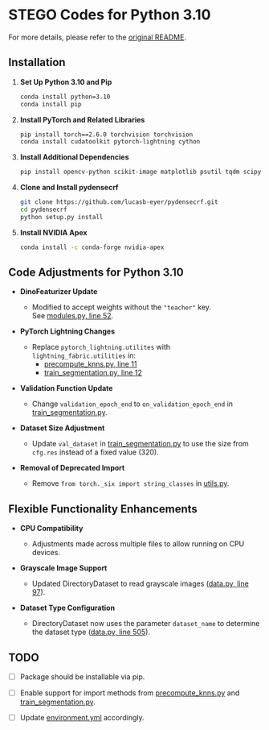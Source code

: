 # STEGO Codes for Python 3.10

For more details, please refer to the [original README](originREADME.md).

## Installation

1. **Set Up Python 3.10 and Pip**  
   ```bash
   conda install python=3.10
   conda install pip
   ```

2. **Install PyTorch and Related Libraries**  
   ```bash
   pip install torch==2.6.0 torchvision torchvision
   conda install cudatoolkit pytorch-lightning cython
   ```

3. **Install Additional Dependencies**  
   ```bash
   pip install opencv-python scikit-image matplotlib psutil tqdm scipy pandas tensorboard future kornia hydra-core wget seaborn easydict torchpq pyDeprecate azureml-core
   ```

4. **Clone and Install pydensecrf**  
   ```bash
   git clone https://github.com/lucasb-eyer/pydensecrf.git
   cd pydensecrf
   python setup.py install
   ```

5. **Install NVIDIA Apex**  
   ```bash
   conda install -c conda-forge nvidia-apex
   ```

## Code Adjustments for Python 3.10

- **DinoFeaturizer Update**  
  - Modified to accept weights without the `"teacher"` key.  
    See [modules.py, line 52](src/modules.py).

- **PyTorch Lightning Changes**  
  - Replace `pytorch_lightning.utilites` with `lightning_fabric.utilities` in:
    - [precompute_knns.py, line 11](src/precompute_knns.py)
    - [train_segmentation.py, line 12](src/train_segmentation.py)

- **Validation Function Update**  
  - Change `validation_epoch_end` to `on_validation_epoch_end` in [train_segmentation.py](src/train_segmentation.py).

- **Dataset Size Adjustment**  
  - Update `val_dataset` in [train_segmentation.py](src/train_segmentation.py) to use the size from `cfg.res` instead of a fixed value (320).

- **Removal of Deprecated Import**  
  - Remove `from torch._six import string_classes` in [utils.py](src/utils.py).

## Flexible Functionality Enhancements

- **CPU Compatibility**  
  - Adjustments made across multiple files to allow running on CPU devices.

- **Grayscale Image Support**  
  - Updated DirectoryDataset to read grayscale images ([data.py, line 97](src/data.py)).

- **Dataset Type Configuration**  
  - DirectoryDataset now uses the parameter `dataset_name` to determine the dataset type ([data.py, line 505](src/data.py)).

## TODO

- [ ] Package should be installable via pip.
- [ ] Enable support for import methods from [precompute_knns.py](src/precompute_knns.py) and [train_segmentation.py](src/train_segmentation.py).
- [ ] Update [environment.yml](environment.yml) accordingly.

